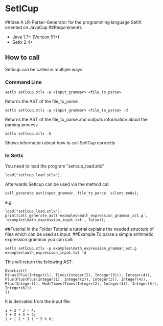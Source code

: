 # SetlCup
##Idea
A LR-Parser-Generator for the programming language SetlX oriented on JavaCup
##Requirements
 - Java 1.7+ (Version 51+)
 - Setlx 2.4+
 
## How to call
Setlcup can be called in multiple ways:
### Command Line
```
setlx setlcup.stlx -p <input_grammar> <file_to_parse>
```
Returns the AST of the file_to_parse
```
setlx setlcup.stlx -p <input_grammar> <file_to_parse> -d
```
Returns the AST of the file_to_parse and outputs information about the parsing process
```
setlx setlcup.stlx -h
```
Shows information about how to call SetlCup correctly
### In Setlx
You need to load the program "setlcup_load.stlx"
```
load("setlcup_load.stlx");
```
Afterwards Setlcup can be used via the method call
```
call_generate_ast(input_grammar, file_to_parse, silent_mode);
```
e.g.
```
load("setlcup_load.stlx");
print(call_generate_ast('examples\math_expression_grammar_ast.g', 'examples\math_expression_input.txt', false));
```
##Tutorial
In the Folder Tutorial a tutorial explains the needed structure of files which can be used as input.
##Example
To parse a simple arithmetic expression grammar you can call:
```
setlx setlcup.stlx -p examples\math_expression_grammar_ast.g examples\math_expression_input.txt -d
```
This will return the following AST:
```
ExprList([
Minus(Plus(Integer(1), Times(Integer(2), Integer(3))), Integer(4)), 
Plus(Plus(Plus(Integer(1), Integer(2)), Integer(3)), Integer(4)), 
Plus(Integer(1), Mod(Times(Times(Integer(2), Integer(3)), Integer(5)), Integer(6)))
])
```
It is derivated from the input file:
```
1 + 2 * 3 - 4;
1 + 2 + 3 + 4;
1 + ( 2 * 3 ) * 5 % 6;
```
